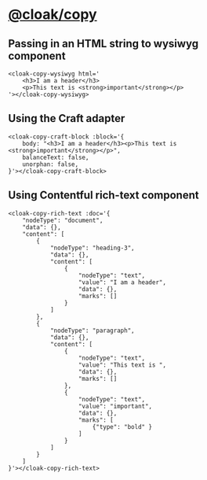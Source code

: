 # [@cloak/copy](https://github.com/BKWLD/cloak-copy)

## Passing in an HTML string to wysiwyg component

<cloak-copy-wysiwyg html='
	<h3>I am a header</h3>
	<p>This text is <strong>important</strong></p>
'></cloak-copy-wysiwyg>


```vue
<cloak-copy-wysiwyg html='
	<h3>I am a header</h3>
	<p>This text is <strong>important</strong></p>
'></cloak-copy-wysiwyg>
```


## Using the Craft adapter

<cloak-copy-craft-block :block='{
	body: "<h3>I am a header</h3><p>This text is <strong>important</strong></p>",
	balanceText: false,
	unorphan: false,
}'></cloak-copy-craft-block>

```vue
<cloak-copy-craft-block :block='{
	body: "<h3>I am a header</h3><p>This text is <strong>important</strong></p>",
	balanceText: false,
	unorphan: false,
}'></cloak-copy-craft-block>
```


## Using Contentful rich-text component

<cloak-copy-rich-text :doc='{
	"nodeType": "document",
	"data": {},
	"content": [
		{
			"nodeType": "heading-3",
			"data": {},
			"content": [
				{
					"nodeType": "text",
					"value": "I am a header",
					"data": {},
					"marks": []
				}
			]
		},
		{
			"nodeType": "paragraph",
			"data": {},
			"content": [
				{
					"nodeType": "text",
					"value": "This text is ",
					"data": {},
					"marks": []
				},
				{
					"nodeType": "text",
					"value": "important",
					"data": {},
					"marks": [
						{"type": "bold" }
					]
				}
			]
		}
	]
}'></cloak-copy-rich-text>

```vue
<cloak-copy-rich-text :doc='{
	"nodeType": "document",
	"data": {},
	"content": [
		{
			"nodeType": "heading-3",
			"data": {},
			"content": [
				{
					"nodeType": "text",
					"value": "I am a header",
					"data": {},
					"marks": []
				}
			]
		},
		{
			"nodeType": "paragraph",
			"data": {},
			"content": [
				{
					"nodeType": "text",
					"value": "This text is ",
					"data": {},
					"marks": []
				},
				{
					"nodeType": "text",
					"value": "important",
					"data": {},
					"marks": [
						{"type": "bold" }
					]
				}
			]
		}
	]
}'></cloak-copy-rich-text>
```
